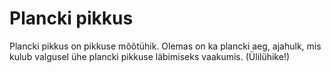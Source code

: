 # Plancki pikkus

Plancki pikkus on pikkuse mõõtühik. Olemas on ka plancki aeg, ajahulk, mis kulub
valgusel ühe plancki pikkuse läbimiseks vaakumis. (Ülilühike!)
